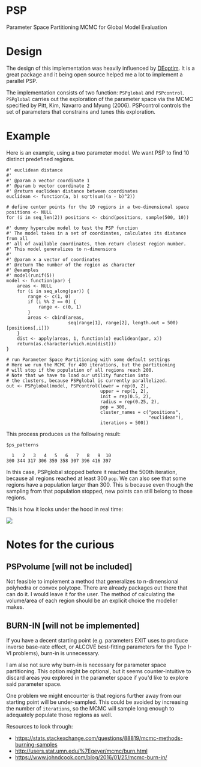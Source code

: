 # PSP

Parameter Space Partitioning MCMC for Global Model Evaluation

# Design

The design of this implementation was heavily influenced by
[DEoptim](https://github.com/ArdiaD/DEoptim). It is a great package and it
being open source helped me a lot to implement a parallel PSP.

The implementation consists of two function: `PSPglobal` and `PSPcontrol`.
`PSPglobal` carries out the exploration of the parameter space via the MCMC
specified by Pitt, Kim, Navarro and Myung (2006). PSPcontrol controls
the set of parameters that constrains and tunes this exploration.

# Example

Here is an example, using a two parameter model. We want PSP to find 10 distinct
predefined regions.


```{r}
#' euclidean distance
#'
#' @param a vector coordinate 1
#' @param b vector coordinate 2
#' @return euclidean distance between coordinates
euclidean <- function(a, b) sqrt(sum((a - b)^2))

# define center points for the 10 regions in a two-dimensional space 
positions <- NULL
for (i in seq_len(2)) positions <- cbind(positions, sample(500, 10))

#' dummy hypercube model to test the PSP function
#' The model takes in a set of coordinates, calculates its distance from all
#' all of available coordinates, then return closest region number.
#' This model generalizes to n-dimensions
#'
#' @param x a vector of coordinates
#' @return The number of the region as character
#' @examples
#' model(runif(5))
model <- function(par) {
    areas <- NULL 
    for (i in seq_along(par)) {
        range <- c(1, 0)
        if (i %% 2 == 0) {
            range <- c(0, 1)
        } 
        areas <- cbind(areas,
                       seq(range[1], range[2], length.out = 500)[positions[,i]])
    }
    dist <- apply(areas, 1, function(x) euclidean(par, x))
    return(as.character(which.min(dist)))
}

# run Parameter Space Partitioning with some default settings
# Here we run the MCMC for 400 iterations, but the partitioning
# will stop if the population of all regions reach 200.
# Note that we have to load our utility function into
# the clusters, because PSPglobal is currently parallelized.
out <- PSPglobal(model, PSPcontrol(lower = rep(0, 2),
                                   upper = rep(1, 2),
                                   init = rep(0.5, 2),
                                   radius = rep(0.25, 2),
                                   pop = 300,
                                   cluster_names = c("positions",
                                                     "euclidean"),
                                   iterations = 500))
```

This process produces us the following result:

```{r}
$ps_patterns

  1   2   3   4   5   6   7   8   9  10
300 344 317 306 359 358 307 396 416 397
```

In this case, PSPglobal stopped before it reached the 500th iteration, because
all regions reached at least 300 `pop`. We can also see that some regions have a
population larger than 300. This is because even though the sampling from that
population stopped, new points can still belong to those regions.

This is how it looks under the hood in real time:

![](./docs/figures/psp.gif)

# Notes for the curious

## PSPvolume \[will not be included]

Not feasible to implement a method that generalizes to n-dimensional polyhedra
or convex polytope. There are already packages out there that can do it. I would
leave it for the user. The method of calculating the volume/area of each region
should be an explicit choice the modeller makes.

## BURN-IN \[will not be implemented]

If you have a decent starting point (e.g. parameters EXIT uses to produce inverse
base-rate effect, or ALCOVE best-fitting parameters for the Type I-VI problems),
burn-in is unnecessary.

I am also not sure why burn-in is necessary for parameter space partitioning.
This option might be optional, but it seems counter-intuitive to discard areas
you explored in the parameter space if you'd like to explore said parameter
space.

One problem we might encounter is that regions further away from our starting
point will be under-sampled. This could be avoided by increasing the number
of `iterations`, so the MCMC will sample long enough to adequately populate
those regions as well.

Resources to look through:

*   https://stats.stackexchange.com/questions/88819/mcmc-methods-burning-samples
*   http://users.stat.umn.edu/%7Egeyer/mcmc/burn.html
*   https://www.johndcook.com/blog/2016/01/25/mcmc-burn-in/
